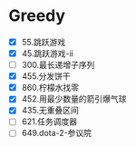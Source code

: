 # Greedy

- [x] 55.跳跃游戏
- [x] 45.跳跃游戏-ii
- [ ] 300.最长递增子序列
- [x] 455.分发饼干
- [x] 860.柠檬水找零
- [x] 452.用最少数量的箭引爆气球
- [x] 435.无重叠区间
- [ ] 621.任务调度器
- [ ] 649.dota-2-参议院
